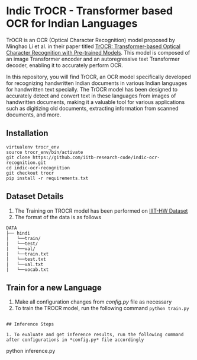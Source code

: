 # Indic TrOCR - Transformer based OCR for Indian Languages

TrOCR is an OCR (Optical Character Recognition) model proposed by Minghao Li et al. in their paper titled <a href="https://arxiv.org/abs/2109.10282">TrOCR: Transformer-based Optical Character Recognition with Pre-trained Models</a>. 
This model is composed of an image Transformer encoder and an autoregressive text Transformer decoder, enabling it to accurately perform OCR.

In this repository, you will find TrOCR, an OCR model specifically developed for recognizing handwritten Indian documents in various Indian languages for handwritten text specially. The TrOCR model has been designed to accurately detect and convert text in these languages from images of handwritten documents, making it a valuable tool for various applications such as digitizing old documents, extracting information from scanned documents, and more.

## Installation

```
virtualenv trocr_env
source trocr_env/bin/activate
git clone https://github.com/iitb-research-code/indic-ocr-recognition.git
cd indic-ocr-recognition
git checkout trocr
pip install -r requirements.txt
```


## Dataset Details

1. The Training on TROCR model has been performed on [IIIT-HW Dataset](http://cvit.iiit.ac.in/research/projects/cvit-projects/indic-hw-data)
2. The format of the data is as follows
```
DATA
├── hindi
|   └──train/
|   └──test/
|   └──val/
|   └──train.txt
|   └──test.txt
|   └──val.txt
|   └──vocab.txt
```

## Train for a new Language

1. Make all configuration changes from *config.py* file as necessary
2. To train the TROCR model, run the following command
```python train.py```
```

## Inference Steps

1. To evaluate and get inference results, run the following command after configurations in *config.py* file accordingly
```
python inference.py
```